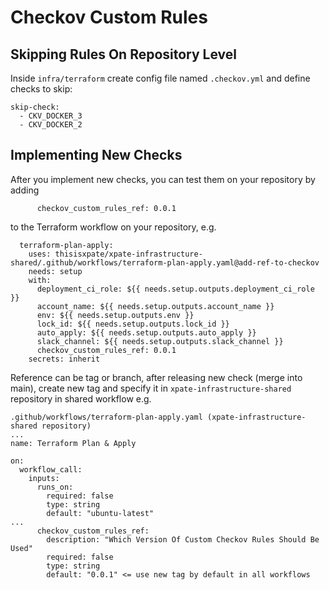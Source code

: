 # Checkov Custom Rules

## Skipping Rules On Repository Level

Inside `infra/terraform` create config file named `.checkov.yml` and define checks to skip:
```
skip-check: 
  - CKV_DOCKER_3 
  - CKV_DOCKER_2 
```

## Implementing New Checks

After you implement new checks, you can test them on your repository by adding 
```
      checkov_custom_rules_ref: 0.0.1
```
to the Terraform workflow on your repository, e.g.
```
  terraform-plan-apply:
    uses: thisisxpate/xpate-infrastructure-shared/.github/workflows/terraform-plan-apply.yaml@add-ref-to-checkov
    needs: setup
    with:
      deployment_ci_role: ${{ needs.setup.outputs.deployment_ci_role }}
      account_name: ${{ needs.setup.outputs.account_name }}
      env: ${{ needs.setup.outputs.env }}
      lock_id: ${{ needs.setup.outputs.lock_id }}
      auto_apply: ${{ needs.setup.outputs.auto_apply }}
      slack_channel: ${{ needs.setup.outputs.slack_channel }}
      checkov_custom_rules_ref: 0.0.1
    secrets: inherit
```
Reference can be tag or branch, after releasing new check (merge into main), create new tag and specify it in `xpate-infrastructure-shared` repository in shared workflow e.g.
```
.github/workflows/terraform-plan-apply.yaml (xpate-infrastructure-shared repository)
...
name: Terraform Plan & Apply

on:
  workflow_call:
    inputs:
      runs_on:
        required: false
        type: string
        default: "ubuntu-latest"
...
      checkov_custom_rules_ref:
        description: "Which Version Of Custom Checkov Rules Should Be Used"
        required: false
        type: string
        default: "0.0.1" <= use new tag by default in all workflows
```
